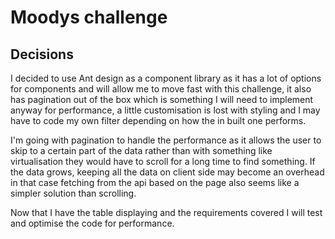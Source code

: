 # Moodys challenge

## Decisions

I decided to use Ant design as a component library as it has a lot of options for components and will allow me to move fast with this challenge, it also has pagination out of the box which is something I will need to implement anyway for performance, a little customisation is lost with styling and I may have to code my own filter depending on how the in built one performs.

I'm going with pagination to handle the performance as it allows the user to skip to a certain part of the data rather than with something like virtualisation they would have to scroll for a long time to find something. If the data grows, keeping all the data on client side may become an overhead in that case fetching from the api based on the page also seems like a simpler solution than scrolling.

Now that I have the table displaying and the requirements covered I will test and optimise the code for performance.
